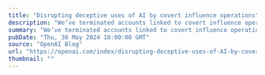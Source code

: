 ```yaml
---
title: "Disrupting deceptive uses of AI by covert influence operations"
description: "We’ve terminated accounts linked to covert influence operations; no significant audience increase due to our services."
summary: "We’ve terminated accounts linked to covert influence operations; no significant audience increase due to our services."
pubDate: "Thu, 30 May 2024 10:00:00 GMT"
source: "OpenAI Blog"
url: "https://openai.com/index/disrupting-deceptive-uses-of-AI-by-covert-influence-operations"
thumbnail: ""
---
```


